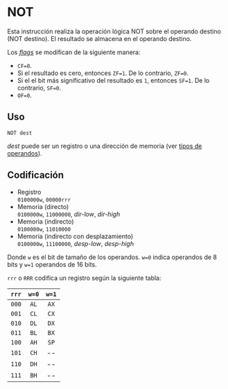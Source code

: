 # NOT

Esta instrucción realiza la operación lógica NOT sobre el operando destino (NOT destino). El resultado se almacena en el operando destino.

Los [_flags_](../cpu#flags) se modifican de la siguiente manera:

- `CF=0`.
- Si el resultado es cero, entonces `ZF=1`. De lo contrario, `ZF=0`.
- Si el el bit más significativo del resultado es `1`, entonces `SF=1`. De lo contrario, `SF=0`.
- `OF=0`.

## Uso

```vonsim
NOT dest
```

_dest_ puede ser un registro o una dirección de memoria (ver [tipos de operandos](../assembly#operandos)).

## Codificación

- Registro  
  `0100000w`, `00000rrr`
- Memoria (directo)  
  `0100000w`, `11000000`, _dir-low_, _dir-high_
- Memoria (indirecto)  
  `0100000w`, `11010000`
- Memoria (indirecto con desplazamiento)  
  `0100000w`, `11100000`, _desp-low_, _desp-high_

Donde `w` es el bit de tamaño de los operandos. `w=0` indica operandos de 8 bits y `w=1` operandos de 16 bits.

`rrr` o `RRR` codifica un registro según la siguiente tabla:

| `rrr` | `w=0` | `w=1` |
| :---: | :---: | :---: |
| `000` | `AL`  | `AX`  |
| `001` | `CL`  | `CX`  |
| `010` | `DL`  | `DX`  |
| `011` | `BL`  | `BX`  |
| `100` | `AH`  | `SP`  |
| `101` | `CH`  |  --   |
| `110` | `DH`  |  --   |
| `111` | `BH`  |  --   |
